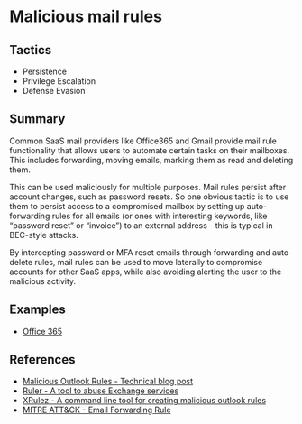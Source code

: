 # Malicious mail rules

## Tactics
* Persistence
* Privilege Escalation
* Defense Evasion

## Summary
Common SaaS mail providers like Office365 and Gmail provide mail rule functionality that allows users to automate certain tasks on their mailboxes. This includes forwarding, moving emails, marking them as read and deleting them.

This can be used maliciously for multiple purposes. Mail rules persist after account changes, such as password resets. So one obvious tactic is to use them to persist access to a compromised mailbox by setting up auto-forwarding rules for all emails (or ones with interesting keywords, like “password reset” or “invoice”) to an external address - this is typical in BEC-style attacks.

By intercepting password or MFA reset emails through forwarding and auto-delete rules, mail rules can be used to move laterally to compromise accounts for other SaaS apps, while also avoiding alerting the user to the malicious activity.

## Examples
* [Office 365](examples/office_365.md)

## References
* [Malicious Outlook Rules - Technical blog post](https://www.netspi.com/blog/technical/adversary-simulation/malicious-outlook-rules/)
* [Ruler - A tool to abuse Exchange services](https://github.com/sensepost/ruler)
* [XRulez - A command line tool for creating malicious outlook rules](https://github.com/FSecureLABS/XRulez)
* [MITRE ATT&CK - Email Forwarding Rule](https://attack.mitre.org/techniques/T1114/003/)
